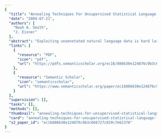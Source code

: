 ```yaml
---
{
  "title": "Annealing Techniques For Unsupervised Statistical Language Learning",
  "date": "2004-07-21",
  "authors": [
    "Noah A. Smith",
    "J. Eisner"
  ],
  "abstract": "Exploiting unannotated natural language data is hard largely because unsupervised parameter estimation is hard. We describe deterministic annealing (Rose et al., 1990) as an appealing alternative to the Expectation-Maximization algorithm (Dempster et al., 1977). Seeking to avoid search error, DA begins by globally maximizing an easy concave function and maintains a local maximum as it gradually morphs the function into the desired non-concave likelihood function. Applying DA to parsing and tagging models is shown to be straightforward; significant improvements over EM are shown on a part-of-speech tagging task. We describe a variant, skewed DA, which can incorporate a good initializer when it is available, and show significant improvements over EM on a grammar induction task.",
  "links": [
    {
      "resource": "PDF",
      "icon": "pdf",
      "url": "https://pdfs.semanticscholar.org/ec16/886630e124876c9b3c666727c829c7e62378.pdf"
    },
    {
      "resource": "Semantic Scholar",
      "icon": "semanticscholar",
      "url": "https://www.semanticscholar.org/paper/ec16886630e124876c9b3c666727c829c7e62378"
    }
  ],
  "supervision": [],
  "tasks": [],
  "methods": [],
  "thumbnail": "annealing-techniques-for-unsupervised-statistical-language-learning-thumb.jpg",
  "card": "annealing-techniques-for-unsupervised-statistical-language-learning-card.jpg",
  "s2_paper_id": "ec16886630e124876c9b3c666727c829c7e62378"
}
---
```


